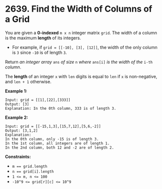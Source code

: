# 2639. Find the Width of Columns of a Grid

You are given a **0-indexed** `m x n` integer matrix `grid`. The width of a column is the maximum **length** of its integers.

- For example, if `grid = [[-10], [3], [12]]`, the width of the only column is `3` since `-10` is of length `3`.

Return *an integer array* `ans` *of size* `n` *where* `ans[i]` *is the width of the* `i-th` *column*.

The **length** of an integer `x` with `len` digits is equal to `len` if `x` is non-negative, and `len + 1` otherwise.

**Example 1:**

```()
Input: grid = [[1],[22],[333]]
Output: [3]
Explanation: In the 0th column, 333 is of length 3.
```

**Example 2:**

```()
Input: grid = [[-15,1,3],[15,7,12],[5,6,-2]]
Output: [3,1,2]
Explanation: 
In the 0th column, only -15 is of length 3.
In the 1st column, all integers are of length 1. 
In the 2nd column, both 12 and -2 are of length 2.
```

**Constraints:**

- `m == grid.length`
- `n == grid[i].length`
- `1 <= m, n <= 100`
- `-10^9 <= grid[r][c] <= 10^9`
